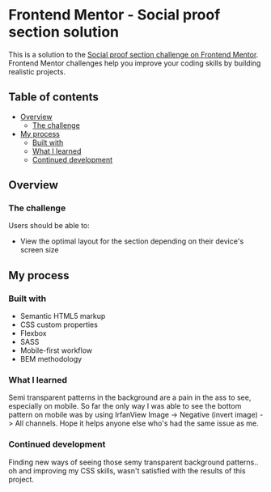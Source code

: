 # Frontend Mentor - Social proof section solution

This is a solution to the [Social proof section challenge on Frontend Mentor](https://www.frontendmentor.io/challenges/social-proof-section-6e0qTv_bA). Frontend Mentor challenges help you improve your coding skills by building realistic projects. 

## Table of contents

- [Overview](#overview)
  - [The challenge](#the-challenge)
- [My process](#my-process)
  - [Built with](#built-with)
  - [What I learned](#what-i-learned)
  - [Continued development](#continued-development)

## Overview

### The challenge

Users should be able to:

- View the optimal layout for the section depending on their device's screen size

## My process

### Built with

- Semantic HTML5 markup
- CSS custom properties
- Flexbox
- SASS
- Mobile-first workflow
- BEM methodology

### What I learned

Semi transparent patterns in the background are a pain in the ass to see, especially on mobile.
So far the only way I was able to see the bottom pattern on mobile was by using IrfanView Image -> Negative (invert image) -> All channels.
Hope it helps anyone else who's had the same issue as me.

### Continued development

Finding new ways of seeing those semy transparent background patterns.. oh and improving my CSS skills, wasn't satisfied with the results of this project.
